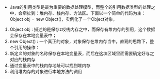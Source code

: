 - Java的引用类型是最为重要的数据处理模型，而整个的引用数据类型的处理之中，会牵扯到：堆内存、栈内存、方法区。下面以一个简单的代码为主：
Object obj = new Object()，实例化了一个Object对象。
 1. Object obj : 描述的是保存z哎栈内存之中，而保存有堆内存的引用，这个数据会保存在本地变量表中；
 2. new Object() : 一个真正的对象，对象保存在堆内存当中，直观的思路下，整个引用的操作：
 3. 新定义的对象的名称保存在本地变量表，而后在这块区域里面需要确定好与之对应的栈内存
 4. 通过变量表中的栈内存地址可以找到堆内存
 5. 利用堆内存的对象进行本地方法的调用